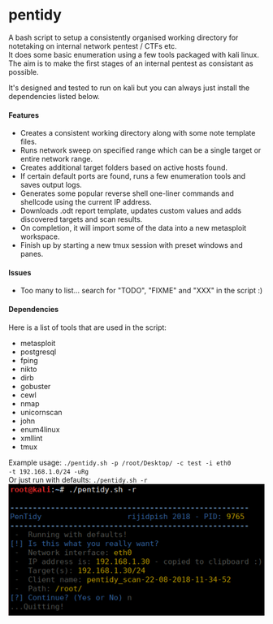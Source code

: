 # pentidy
A bash script to setup a consistently organised working directory for notetaking on internal network pentest / CTFs etc.<br>
It does some basic enumeration using a few tools packaged with kali linux.<br>
The aim is to make the first stages of an internal pentest as consistant as possible.<br>

It's designed and tested to run on kali but you can always just install the dependencies listed below.

#### Features
* Creates a consistent working directory along with some note template files.
* Runs network sweep on specified range which can be a single target or entire network range. 
* Creates additional target folders based on active hosts found.
* If certain default ports are found, runs a few enumeration tools and saves output logs.
* Generates some popular reverse shell one-liner commands and shellcode using the current IP address.
* Downloads .odt report template, updates custom values and adds discovered targets and scan results.
* On completion, it will import some of the data into a new metasploit workspace.
* Finish up by starting a new tmux session with preset windows and panes.

#### Issues
* Too many to list... search for "TODO", "FIXME" and "XXX" in the script :)

#### Dependencies
Here is a list of tools that are used in the script:

* metasploit
* postgresql
* fping
* nikto
* dirb
* gobuster
* cewl
* nmap
* unicornscan
* john
* enum4linux
* xmllint
* tmux

Example usage: <code>./pentidy.sh -p /root/Desktop/ -c test -i eth0 -t 192.168.1.0/24 -uRg</code><br>
Or just run with defaults: <code>./pentidy.sh -r</code><br>
![Screenshot](screenshot.png)
